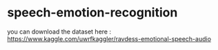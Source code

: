 # speech-emotion-recognition

you can download the dataset here :  https://www.kaggle.com/uwrfkaggler/ravdess-emotional-speech-audio
